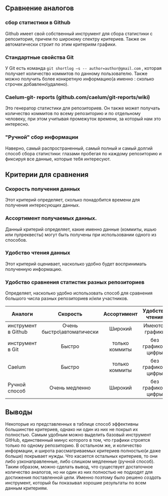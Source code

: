 ## Сравнение аналогов

### сбор статистики в Github
Github имеет свой собственный инструмент для сбора статистики с репозитория,
причем по широкому спектру критериев. Также он автоматически строит по этим
критериям графики.

### Стандартные свойства Git
У Git есть команда `git shortlog –s -- author=author@gmail.com` , которая получает количество
коммитов по данному пользователю. Также можно получить более конкретную информацию(а
именно : сколько строчек добавлено\удалено).

### Caelum-git- reports (github.com/caelum/git-reports/wiki)
Это генератор статистики для репозиториев. Он также может получать количество коммитов по
всему репозиторию и по отдельному человеку, при этом учитывая промежуток времени, за
который нам это интересно.

### "Ручной" сбор информации
Наверно, самый распространенный, самый полный и самый долгий способ сбора статистики:
глазами пробегая по каждому репозиторию и фиксируя все данные,
 которые тебя интересуют.

## Критерии для сравнения

### Скорость получения данных
Этот критерий определяет, сколько понадобится времени для получения интересующих данных.

### Ассортимент получаемых данных.
Данный критерий определяет, какие именно данные (коммиты, ишью или пулреквесты) могут
быть получены при использовании одного из способов.

### Удобство чтения данных
Этот критерий оценивает, насколько удобно будет воспринимать полученную информацию.

### Удобство сравнения статистик разных репозиториев
Определяет, насколько удобно использовать способ для сравнения большого числа
разных репозиториев и/или участников.



|Аналоги| Скорость| Ассортимент | Удобство чтения | Удобство сравнения |
|-------|:-------:|:-----------:|:---------------:|:-------------------|
|инструмент в Github| Очень быстро\автоматически| Широкий | Имеются графики | неудобно|
|инструмент в Git| Быстро | только коммиты | без графиков, цифры | Неудобно |
|Caelum | Быстро | только коммиты | без графиков, цифры | неудобно |
|Ручной способ| Очень медленно | Широкий | без графиков, цифры | Неудобно|


## Выводы

Некоторые из представленных в таблице способ эффективны  большинстве критериев, однако ни один из них не покрыл их полностью. Самым удобным можно выделить базовый инструмент GitHub, единственный минус которого в том, что графики строятся только по одному репозиторию. В остальном же, и количество информации, и широта рассматриваемых критериев полностью(и даже больше) покрывает нужды.
Что касается остальных критериев, то они либо узконаправленные, либо слишком медленные (ручной способ). 
Таким образом, можно сделать вывод, что существует достаточное количество аналогов, но ни один из них полностью не подходят для достижения поставленной цели.
Именно поэтому было решено *создать* инструмент, который бы показывал хорошие
результаты по всем данным критериям.
